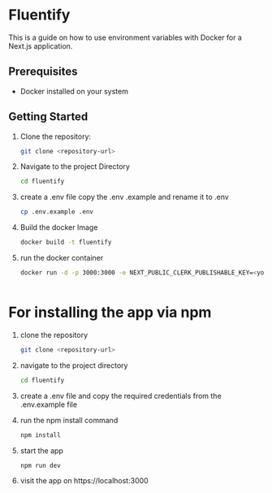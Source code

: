 # Fluentify 

This is a guide on how to use environment variables with Docker for a Next.js application.

## Prerequisites

- Docker installed on your system

## Getting Started

1. Clone the repository:
   ```bash
   git clone <repository-url>

2. Navigate to the project Directory 
    ```bash
    cd fluentify

3. create a .env file 
    copy the .env .example and rename it to .env
    ```bash 
    cp .env.example .env

4. Build the docker Image 
    ```bash
    docker build -t fluentify 

5. run the docker container 
    ```bash 
    docker run -d -p 3000:3000 -e NEXT_PUBLIC_CLERK_PUBLISHABLE_KEY=<your value> -e CLERK_SECRET_KEY=<your value > -e DATABASE_URL=<your value >   fluentify 



# For  installing the app via npm
1. clone the repository 
    ```bash 
    git clone <repository-url>

2. navigate to the project directory 
    ```bash 
    cd fluentify

3. create a .env file and copy the required credentials from the .env.example  file 

4. run the npm install command
    ```bash 
    npm install 

5. start the app 
    ```bash 
    npm run dev
6. visit the app on https://localhost:3000

